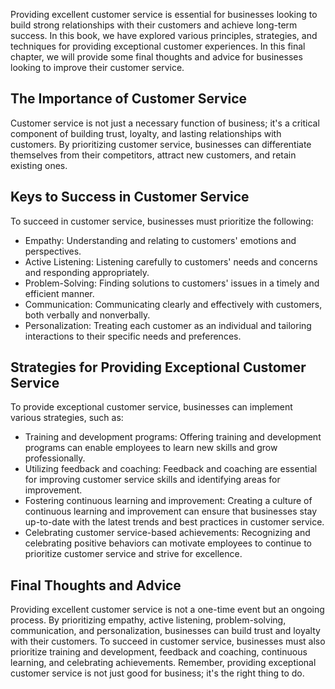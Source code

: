 
Providing excellent customer service is essential for businesses looking to build strong relationships with their customers and achieve long-term success. In this book, we have explored various principles, strategies, and techniques for providing exceptional customer experiences. In this final chapter, we will provide some final thoughts and advice for businesses looking to improve their customer service.

The Importance of Customer Service
----------------------------------

Customer service is not just a necessary function of business; it's a critical component of building trust, loyalty, and lasting relationships with customers. By prioritizing customer service, businesses can differentiate themselves from their competitors, attract new customers, and retain existing ones.

Keys to Success in Customer Service
-----------------------------------

To succeed in customer service, businesses must prioritize the following:

* Empathy: Understanding and relating to customers' emotions and perspectives.
* Active Listening: Listening carefully to customers' needs and concerns and responding appropriately.
* Problem-Solving: Finding solutions to customers' issues in a timely and efficient manner.
* Communication: Communicating clearly and effectively with customers, both verbally and nonverbally.
* Personalization: Treating each customer as an individual and tailoring interactions to their specific needs and preferences.

Strategies for Providing Exceptional Customer Service
-----------------------------------------------------

To provide exceptional customer service, businesses can implement various strategies, such as:

* Training and development programs: Offering training and development programs can enable employees to learn new skills and grow professionally.
* Utilizing feedback and coaching: Feedback and coaching are essential for improving customer service skills and identifying areas for improvement.
* Fostering continuous learning and improvement: Creating a culture of continuous learning and improvement can ensure that businesses stay up-to-date with the latest trends and best practices in customer service.
* Celebrating customer service-based achievements: Recognizing and celebrating positive behaviors can motivate employees to continue to prioritize customer service and strive for excellence.

Final Thoughts and Advice
-------------------------

Providing excellent customer service is not a one-time event but an ongoing process. By prioritizing empathy, active listening, problem-solving, communication, and personalization, businesses can build trust and loyalty with their customers. To succeed in customer service, businesses must also prioritize training and development, feedback and coaching, continuous learning, and celebrating achievements. Remember, providing exceptional customer service is not just good for business; it's the right thing to do.
